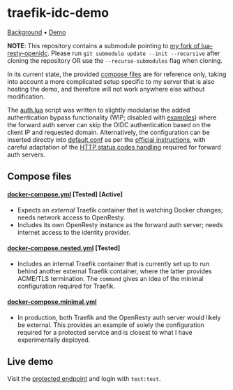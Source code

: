 # traefik-idc-demo

[Background](https://github.com/containous/traefik/issues/593#issuecomment-420306250) • [Demo](http://traefik-idc-demo.xlipse.net/)

**NOTE**: This repository contains a submodule pointing to [my fork of lua-resty-openidc](https://github.com/XA21X/lua-resty-openidc). Please run `git submodule update --init --recursive` after cloning the repository OR use the `--recurse-submodules` flag when cloning. 

In its current state, the provided [compose files](#compose-files) are for reference only, taking into account a more complicated setup specific to my server that is also hosting the demo, and therefore will not work anywhere else without modification.

The [auth.lua](openresty-docker/lua/traefik-idc/auth.lua) script was written to slightly modularise the added authentication bypass functionality (WIP; disabled with [examples](https://github.com/XA21X/traefik-idc-demo/blob/a2b65c39831e2aa1e7773d3e9132c6214c92ded3/openresty-docker/lua/traefik-idc/auth.lua#L60-L66)) where the forward auth server can skip the OIDC authentication based on the client IP and requested domain. Alternatively, the configuration can be inserted directly into [default.conf](openresty-docker/conf/default.conf) as per the [official instructions](https://github.com/zmartzone/lua-resty-openidc#sample-configuration-for-google-signin), with careful adaptation of the [HTTP status codes handling](https://github.com/XA21X/traefik-idc-demo/blob/a2b65c39831e2aa1e7773d3e9132c6214c92ded3/openresty-docker/lua/traefik-idc/auth.lua#L71-L87) required for forward auth servers.

## Compose files

#### [docker-compose.yml](docker-compose.yml) [Tested] [Active]
* Expects an _external_ Traefik container that is watching Docker changes; needs network access to OpenResty.
* Includes its own OpenResty instance as the forward auth server; needs internet access to the identity provider.

#### [docker-compose.nested.yml](docker-compose.nested.yml) [Tested]
* Includes an internal Traefik container that is currently set up to run behind another external Traefik container, where the latter provides ACME/TLS termination. The `command` gives an idea of the minimal configuration required for Traefik.

#### [docker-compose.minimal.yml](docker-compose.minimal.yml)
* In production, both Traefik and the OpenResty auth server would likely be external. This provides an example of solely the configuration required for a protected service and is closest to what I have experimentally deployed.

## Live demo

Visit the [protected endpoint](http://traefik-idc-demo.loki.xlipse.net/) and login with `test:test`.
